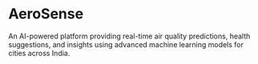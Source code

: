# AeroSense
An AI-powered platform providing real-time air quality predictions, health suggestions, and insights using advanced machine learning models for cities across India.
